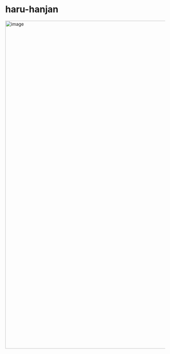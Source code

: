 # haru-hanjan
<img width="1033" alt="image" src="https://user-images.githubusercontent.com/55674648/189579778-9f335e79-d9c6-44ad-8b99-c0354feabb3a.png">
